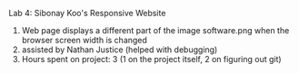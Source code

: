 Lab 4: Sibonay Koo's Responsive Website 

1) Web page displays a different part of the image software.png when the browser screen width is changed
2) assisted by Nathan Justice (helped with debugging)
3) Hours spent on project: 3 (1 on the project itself, 2 on figuring out git)